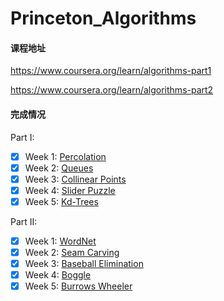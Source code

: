 # Princeton_Algorithms

#### 课程地址
https://www.coursera.org/learn/algorithms-part1

https://www.coursera.org/learn/algorithms-part2

#### 完成情况
Part I:
- [x] Week 1: [Percolation](https://coursera.cs.princeton.edu/algs4/assignments/percolation/specification.php)
- [x] Week 2: [Queues](https://coursera.cs.princeton.edu/algs4/assignments/queues/specification.php)
- [x] Week 3: [Collinear Points](https://coursera.cs.princeton.edu/algs4/assignments/collinear/specification.php)
- [x] Week 4: [Slider Puzzle](https://coursera.cs.princeton.edu/algs4/assignments/8puzzle/specification.php)
- [x] Week 5: [Kd-Trees](https://coursera.cs.princeton.edu/algs4/assignments/kdtree/specification.php)

Part II:
- [x] Week 1: [WordNet](https://coursera.cs.princeton.edu/algs4/assignments/wordnet/specification.php)
- [x] Week 2: [Seam Carving](https://coursera.cs.princeton.edu/algs4/assignments/seam/specification.php)
- [x] Week 3: [Baseball Elimination](https://coursera.cs.princeton.edu/algs4/assignments/baseball/specification.php)
- [x] Week 4: [Boggle](https://coursera.cs.princeton.edu/algs4/assignments/boggle/specification.php)
- [x] Week 5: [Burrows Wheeler](https://coursera.cs.princeton.edu/algs4/assignments/burrows/specification.php)